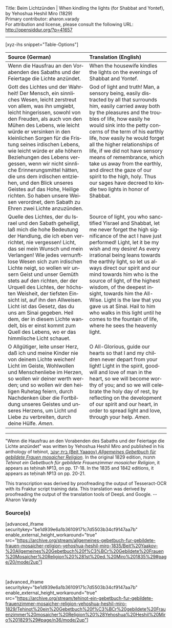 <html>
<head></head>
<body>
Title: Beim Lichtzünden | When kindling the lights (for Shabbat and Yontef), by Yehoshua Heshil Miro (1829)<br />
Primary contributor: aharon.varady<br />
For attribution and license, please consult the following URL: <a href="http://opensiddur.org/?p=41657">http://opensiddur.org/?p=41657</a>
<p />
<hr />

[xyz-ihs snippet="Table-Options"]<table style="margin-left: auto; margin-right: auto;" class="draggable">
<thead><tr><th id="x" style="text-align: left;">Source (German)</th><th style="text-align: left;">Translation (English)</th></tr></thead>
<tbody>
<tr><td style="vertical-align:top;">
<div class="german" lang="de" style="text-align: left;">
<span class="instruction">Wenn die Hausfrau an den Vorabenden des Sabaths und der Feiertage die Lichte anzündet.</span>
</div></td>

<td style="vertical-align:top;">
<div class="english" lang="en" style="text-align: left;">
<span class="instruction">When the housewife kindles the lights on the evenings of Shabbat and Yontef.</span>
</div></td></tr>


<tr><td style="vertical-align:top;">
<div class="german" lang="de">
Gott des Lichtes und der Wahrheit! 
Der Mensch, ein sinnliches Wesen, 
leicht zerstreut von allem, was ihn umgiebt, 
leicht hingerissen, sowohl von den Freuden, als auch von den Mühen des Lebens, 
wie leicht würde er versinken in den kleinlichen Sorgen für die Fristung seines irdischen Lebens, 
wie leicht würde er alle höhern Beziehungen des Lebens vergessen, 
wenn wir nicht sinnliche Erinnerungsmittel hätten, 
die uns dem irdischen entziehen, 
und den Blick unseres Geistes auf das Hohe, Heilige richten. 
So haben unsere Weisen verordnet, 
dem Sabath zu Ehren zwei Lichte anzuzünden. 
</div></td>

<td style="vertical-align:top;">
<div class="english" lang="en" style="text-align: left;">
God of light and truth! 
Man, a sensory being, 
easily distracted by all that surrounds him, 
easily carried away both by the pleasures and the troubles of life, 
how easily he would sink into the petty concerns of the term of his earthly life, 
how easily he would forget all the higher relationships of life, 
if we did not have sensory means of remembrance, 
which take us away from the earthly, 
and direct the gaze of our spirit to the high, holy. 
Thus our sages have decreed 
to kindle two lights in honor of Shabbat. 
</div></td></tr>


<tr><td style="vertical-align:top;">
<div class="german" lang="de">
Quelle des Lichtes, 
der du Israel und den Sabath geheiligt, 
laß mich die hohe Bedeutung der Handlung, die ich eben verrichtet, nie vergessen! 
Licht, das sei mein Wunsch und mein Verlangen! 
Wie jedes vernunftlose Wesen sich zum irdischen Lichte neigt, 
so wollen wir unsern Geist und unser Gemüth stets 
auf den richten, der der Urquell des Lichtes, 
der höchsten Weisheit, 
der tiefsten Einsicht ist, 
auf ihn den Allweisen. 
Licht ist das Gesetz, das du uns am Sinai gegeben. 
Heil dem, der in diesem Lichte wandelt, 
bis er einst kommt zum Quell des Lebens, 
wo er das himmlische Licht schauet. 
</div></td>

<td style="vertical-align:top;">
<div class="english" lang="en" style="text-align: left;">
Source of light, 
you who sanctified Yisrael and Shabbat, 
let me never forget the high significance of the act I have just performed! 
Light, let it be my wish and my desire! 
As every irrational being leans towards the earthly light, 
so let us always direct our spirit and our mind 
towards him who is the source of light, 
of the highest wisdom, 
of the deepest insight, 
towards him the All-Wise. 
Light is the law that you gave us at Sinai. 
Hail to him who walks in this light 
until he comes to the fountain of life, 
where he sees the heavenly light. 
</div></td></tr>


<tr><td style="vertical-align:top;">
<div class="german" lang="de">
O Allgütiger, leite unser Herz, 
daß ich und meine Kinder 
nie von deinem Lichte weichen! 
Licht im Geiste, 
Wohlwollen und Menschenliebe im Herzen, 
so wollen wir deiner werth werden; 
und so wollen wir den heiligen Ruhetag feiern, 
durch Nachdenken über die Fortbildung 
unseres Geistes und unseres Herzens, 
um Licht und Liebe zu verbreiten, 
durch deine Hülfe. 
<em>Amen</em>.
</div></td>

<td style="vertical-align:top;">
<div class="english" lang="en" style="text-align: left;">
O All-Glorious, guide our hearts 
so that I and my children 
never depart from your light! 
Light in the spirit, 
goodwill and love of man in the heart, 
so we will become worthy of you; 
and so we will celebrate the holy day of rest, 
by reflecting on the development 
of our spirit and our heart, 
in order to spread light and love, 
through your help. 
<em>Amen</em>.
</div></td></tr>
</tbody></table>


<hr />

"Wenn die Hausfrau an den Vorabenden des Sabaths und der Feiertage die Lichte anzündet" was written by Yehoshua Heshil Miro and published in his anthology of teḥinot, <a href="/?p=41365">בית יעקב (Beit Yaaqov) <em>Allgemeines Gebetbuch für gebildete Frauen mosaicher Religion</em></a>. In the original 1829 edition, תחנות <em>Teḥinot ein Gebetbuch für gebildete Frauenzimmer mosaicher Religion</em>, it appears as teḥinah №13, on pp. 17-18. In the 1835 and 1842 editions, it appears as teḥinah №13 on pp. 20-21.  

This transcription was derived by proofreading the output of Tesseract-OCR with its Fraktur script training data. This translation was derived by proofreading the output of the translation tools of DeepL and Google. --Aharon Varady

<h3>Source(s)</h3>

[advanced_iframe securitykey="be1d939e6a1b36109171c7d5503b34cf9147aa7b" enable_external_height_workaround="true" src="https://archive.org/stream/allgemeines-gebetbuch-fur-gebildete-frauen-mosaicher-religion-yehoshua-heshil-miro-1835/Beit%20Yaakov-%20Allgemeines%20Gebetbuch%20f%C3%BCr%20Gebildete%20Frauen%20Mosaicher%20Religion%20%281st%20ed.%20Miro%201835%29#page/20/mode/2up"]

&nbsp;

[advanced_iframe securitykey="be1d939e6a1b36109171c7d5503b34cf9147aa7b" enable_external_height_workaround="true" src="https://archive.org/stream/tehinot-ein-gebetbuch-fur-gebildete-frauenzimmer-mosaicher-religion-yehoshua-heshil-miro-1829/Tehinot%20ein%20Gebetbuch%20f%C3%BCr%20gebildete%20Frauenzimmer%20mosaicher%20Religion%20%28Yehoshua%20Heshil%20Miro%201829%29#page/n36/mode/2up"]

&nbsp;
</body>
</html>